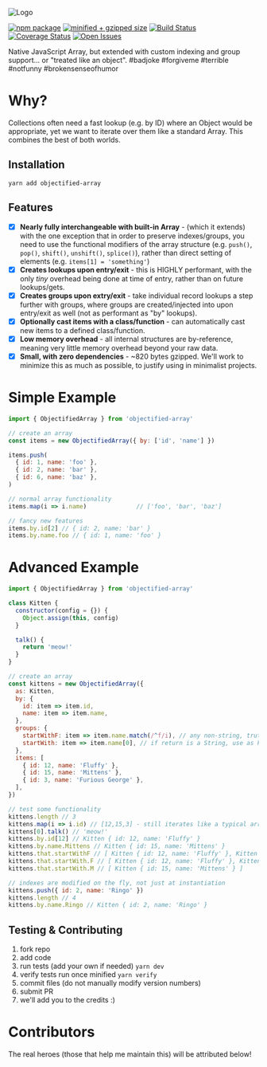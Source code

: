 ![Logo][logo-image]

[![npm package][npm-image]][npm-url]
[![minified + gzipped size][gzip-image]][gzip-url]
[![Build Status][travis-image]][travis-url]
[![Coverage Status][coveralls-image]][coveralls-url]
[![Open Issues][issues-image]][issues-url]

Native JavaScript Array, but extended with custom indexing and group support... or "treated like an object". #badjoke #forgiveme #terrible #notfunny #brokensenseofhumor

# Why?
Collections often need a fast lookup (e.g. by ID) where an Object would be appropriate, yet we want to iterate over them like a standard Array.  This combines the best of both worlds.

## Installation
```
yarn add objectified-array
```

## Features

- [x] **Nearly fully interchangeable with built-in Array** - (which it extends) with the one exception that in order to preserve indexes/groups, you need to use the functional modifiers of the array structure (e.g. `push()`, `pop()`, `shift()`, `unshift()`, `splice()`), rather than direct setting of elements (e.g. `items[1] = 'something'`)
- [x] **Creates lookups upon entry/exit** - this is HIGHLY performant, with the only *tiny* overhead being done at time of entry, rather than on future lookups/gets.
- [x] **Creates groups upon extry/exit** - take individual record lookups a step further with groups, where groups are created/injected into upon entry/exit as well (not as performant as "by" lookups).
- [x] **Optionally cast items with a class/function** - can automatically cast new items to a defined class/function.
- [x] **Low memory overhead** - all internal structures are by-reference, meaning very little memory overhead beyond your raw data.
- [x] **Small, with zero dependencies** - ~820 bytes gzipped.  We'll work to minimize this as much as possible, to justify using in minimalist projects.

# Simple Example
```js
import { ObjectifiedArray } from 'objectified-array'

// create an array
const items = new ObjectifiedArray({ by: ['id', 'name'] })

items.push(
  { id: 1, name: 'foo' },
  { id: 2, name: 'bar' },
  { id: 6, name: 'baz' },
)

// normal array functionality
items.map(i => i.name)              // ['foo', 'bar', 'baz']

// fancy new features
items.by.id[2] // { id: 2, name: 'bar' }
items.by.name.foo // { id: 1, name: 'foo' }
```

# Advanced Example
```js
import { ObjectifiedArray } from 'objectified-array'

class Kitten {
  constructor(config = {}) {
    Object.assign(this, config)
  }

  talk() {
    return 'meow!'
  }
}

// create an array
const kittens = new ObjectifiedArray({
  as: Kitten,
  by: {
    id: item => item.id,
    name: item => item.name,
  },
  groups: {
    startWithF: item => item.name.match(/^f/i), // any non-string, truthy response groups in shallow group
    startWith: item => item.name[0], // if return is a String, use as key for subgroup
  },
  items: [
    { id: 12, name: 'Fluffy' },
    { id: 15, name: 'Mittens' },
    { id: 3, name: 'Furious George' },
  ],
})

// test some functionality
kittens.length // 3
kittens.map(i => i.id) // [12,15,3] - still iterates like a typical array
kittens[0].talk() // 'meow!'
kittens.by.id[12] // Kitten { id: 12, name: 'Fluffy' }
kittens.by.name.Mittens // Kitten { id: 15, name: 'Mittens' }
kittens.that.startWithF // [ Kitten { id: 12, name: 'Fluffy' }, Kitten { id: 3, name: 'Furious George' } ]
kittens.that.startWith.F // [ Kitten { id: 12, name: 'Fluffy' }, Kitten { id: 3, name: 'Furious George' } ]
kittens.that.startWith.M // [ Kitten { id: 15, name: 'Mittens' } ]

// indexes are modified on the fly, not just at instantiation
kittens.push({ id: 2, name: 'Ringo' })
kittens.length // 4
kittens.by.name.Ringo // Kitten { id: 2, name: 'Ringo' }
```

## Testing & Contributing
1. fork repo
2. add code
3. run tests (add your own if needed) `yarn dev`
4. verify tests run once minified `yarn verify`
5. commit files (do not manually modify version numbers)
6. submit PR
7. we'll add you to the credits :)

# Contributors
The real heroes (those that help me maintain this) will be attributed below!

[twitter-image]:https://img.shields.io/twitter/url?style=social&url=https%3A%2F%2Fwww.npmjs.com%2Fpackage%2Fobjectified-array
[logo-image]:https://user-images.githubusercontent.com/865416/79531114-fa0d8200-8036-11ea-824d-70d84164b00a.png
[gzip-image]:https://img.shields.io/bundlephobia/minzip/objectified-array
[gzip-url]:https://bundlephobia.com/result?p=objectified-array
[issues-image]:https://img.shields.io/github/issues/kwhitley/objectified-array
[issues-url]:https://github.com/kwhitley/objectified-array/issues
[npm-image]:https://img.shields.io/npm/v/objectified-array.svg
[npm-url]:http://npmjs.org/package/objectified-array
[travis-image]:https://travis-ci.org/kwhitley/objectified-array.svg?branch=v1.x
[travis-url]:https://travis-ci.org/kwhitley/objectified-array
[david-image]:https://david-dm.org/kwhitley/objectified-array/status.svg
[david-url]:https://david-dm.org/kwhitley/objectified-array
[coveralls-image]:https://coveralls.io/repos/github/kwhitley/objectified-array/badge.svg?branch=v1.x
[coveralls-url]:https://coveralls.io/github/kwhitley/objectified-array?branch=v1.x